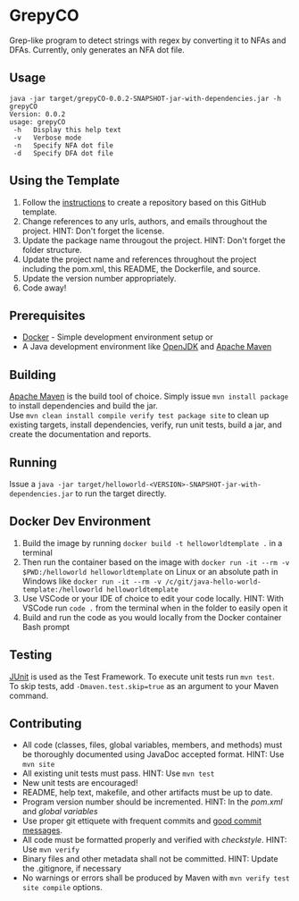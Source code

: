 # GrepyCO
Grep-like program to detect strings with regex by converting it to NFAs and DFAs.
Currently, only generates an NFA dot file.

## Usage
```
java -jar target/grepyCO-0.0.2-SNAPSHOT-jar-with-dependencies.jar -h
grepyCO
Version: 0.0.2
usage: grepyCO
 -h   Display this help text
 -v   Verbose mode
 -n   Specify NFA dot file
 -d   Specify DFA dot file
```

## Using the Template
1. Follow the [instructions](https://docs.github.com/en/repositories/creating-and-managing-repositories/creating-a-repository-from-a-template) to create a repository based on this GitHub template.
2. Change references to any urls, authors, and emails throughout the project. HINT: Don't forget the license.
3. Update the package name througout the project. HINT: Don't forget the folder structure.
4. Update the project name and references throughout the project including the pom.xml, this README, the Dockerfile, and source.
5. Update the version number appropriately.
6. Code away!

## Prerequisites
- [Docker](https://docker.com/) - Simple development environment setup
or
- A Java development environment like [OpenJDK](https://developers.redhat.com/products/openjdk/download) and [Apache Maven](https://maven.apache.org/)

## Building
[Apache Maven](https://maven.apache.org/) is the build tool of choice.  Simply issue `mvn install package` to install dependencies and build the jar.  
Use `mvn clean install compile verify test package site` to clean up existing targets, install dependencies, verify, run unit tests, build a jar, and create the documentation and reports.

## Running
Issue a `java -jar target/helloworld-<VERSION>-SNAPSHOT-jar-with-dependencies.jar` to run the target directly.

## Docker Dev Environment
1. Build the image by running `docker build -t helloworldtemplate .` in a terminal
2. Then run the container based on the image with `docker run -it --rm -v $PWD:/helloworld helloworldtemplate` on Linux or an absolute path in Windows like `docker run -it --rm -v /c/git/java-hello-world-template:/helloworld helloworldtemplate`
3. Use VSCode or your IDE of choice to edit your code locally.  HINT: With VSCode run `code .` from the terminal when in the folder to easily open it
4. Build and run the code as you would locally from the Docker container Bash prompt

## Testing
[JUnit](https://junit.org/junit5/) is used as the Test Framework. To execute unit tests run `mvn test`.  
To skip tests, add `-Dmaven.test.skip=true` as an argument to your Maven command.

## Contributing
- All code (classes, files, global variables, members, and methods) must be thoroughly documented using JavaDoc accepted format.  HINT: Use `mvn site`
- All existing unit tests must pass. HINT: Use `mvn test`
- New unit tests are encouraged!
- README, help text, makefile, and other artifacts must be up to date.
- Program version number should be incremented.  HINT: In the *pom.xml* and *global variables*
- Use proper git ettiquete with frequent commits and [good commit messages](https://cbea.ms/git-commit/).
- All code must be formatted properly and verified with *checkstyle*.  HINT: Use `mvn verify`
- Binary files and other metadata shall not be committed. HINT: Update the .gitignore, if necessary
- No warnings or errors shall be produced by Maven with `mvn verify test site compile` options.
